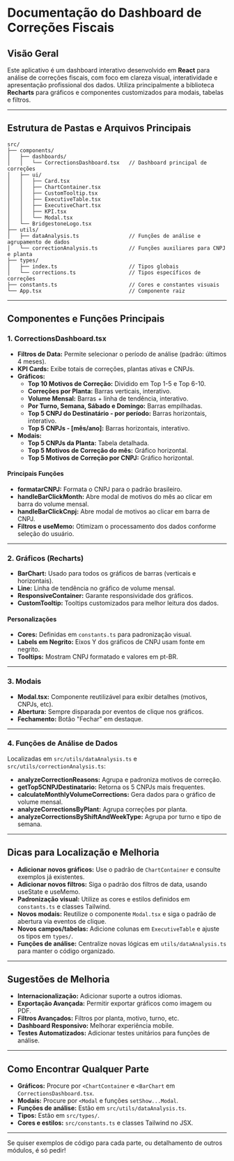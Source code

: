 # Documentação do Dashboard de Correções Fiscais

## Visão Geral

Este aplicativo é um dashboard interativo desenvolvido em **React** para análise de correções fiscais, com foco em clareza visual, interatividade e apresentação profissional dos dados. Utiliza principalmente a biblioteca **Recharts** para gráficos e componentes customizados para modais, tabelas e filtros.

---

## Estrutura de Pastas e Arquivos Principais

```
src/
├── components/
│   ├── dashboards/
│   │   └── CorrectionsDashboard.tsx   // Dashboard principal de correções
│   ├── ui/
│   │   ├── Card.tsx
│   │   ├── ChartContainer.tsx
│   │   ├── CustomTooltip.tsx
│   │   ├── ExecutiveTable.tsx
│   │   ├── ExecutiveChart.tsx
│   │   ├── KPI.tsx
│   │   └── Modal.tsx
│   └── BridgestoneLogo.tsx
├── utils/
│   ├── dataAnalysis.ts                // Funções de análise e agrupamento de dados
│   └── correctionAnalysis.ts          // Funções auxiliares para CNPJ e planta
├── types/
│   ├── index.ts                       // Tipos globais
│   └── corrections.ts                 // Tipos específicos de correções
├── constants.ts                       // Cores e constantes visuais
└── App.tsx                            // Componente raiz
```

---

## Componentes e Funções Principais

### 1. CorrectionsDashboard.tsx

- **Filtros de Data:** Permite selecionar o período de análise (padrão: últimos 4 meses).
- **KPI Cards:** Exibe totais de correções, plantas ativas e CNPJs.
- **Gráficos:**
  - **Top 10 Motivos de Correção:** Dividido em Top 1-5 e Top 6-10.
  - **Correções por Planta:** Barras verticais, interativo.
  - **Volume Mensal:** Barras + linha de tendência, interativo.
  - **Por Turno, Semana, Sábado e Domingo:** Barras empilhadas.
  - **Top 5 CNPJ do Destinatário - por período:** Barras horizontais, interativo.
  - **Top 5 CNPJs - [mês/ano]:** Barras horizontais, interativo.
- **Modais:**
  - **Top 5 CNPJs da Planta:** Tabela detalhada.
  - **Top 5 Motivos de Correção do mês:** Gráfico horizontal.
  - **Top 5 Motivos de Correção por CNPJ:** Gráfico horizontal.

#### Principais Funções

- **formatarCNPJ:** Formata o CNPJ para o padrão brasileiro.
- **handleBarClickMonth:** Abre modal de motivos do mês ao clicar em barra do volume mensal.
- **handleBarClickCnpj:** Abre modal de motivos ao clicar em barra de CNPJ.
- **Filtros e useMemo:** Otimizam o processamento dos dados conforme seleção do usuário.

---

### 2. Gráficos (Recharts)

- **BarChart:** Usado para todos os gráficos de barras (verticais e horizontais).
- **Line:** Linha de tendência no gráfico de volume mensal.
- **ResponsiveContainer:** Garante responsividade dos gráficos.
- **CustomTooltip:** Tooltips customizados para melhor leitura dos dados.

#### Personalizações

- **Cores:** Definidas em `constants.ts` para padronização visual.
- **Labels em Negrito:** Eixos Y dos gráficos de CNPJ usam fonte em negrito.
- **Tooltips:** Mostram CNPJ formatado e valores em pt-BR.

---

### 3. Modais

- **Modal.tsx:** Componente reutilizável para exibir detalhes (motivos, CNPJs, etc).
- **Abertura:** Sempre disparada por eventos de clique nos gráficos.
- **Fechamento:** Botão "Fechar" em destaque.

---

### 4. Funções de Análise de Dados

Localizadas em `src/utils/dataAnalysis.ts` e `src/utils/correctionAnalysis.ts`:

- **analyzeCorrectionReasons:** Agrupa e padroniza motivos de correção.
- **getTop5CNPJDestinatario:** Retorna os 5 CNPJs mais frequentes.
- **calculateMonthlyVolumeCorrections:** Gera dados para o gráfico de volume mensal.
- **analyzeCorrectionsByPlant:** Agrupa correções por planta.
- **analyzeCorrectionsByShiftAndWeekType:** Agrupa por turno e tipo de semana.

---

## Dicas para Localização e Melhoria

- **Adicionar novos gráficos:** Use o padrão de `ChartContainer` e consulte exemplos já existentes.
- **Adicionar novos filtros:** Siga o padrão dos filtros de data, usando useState e useMemo.
- **Padronização visual:** Utilize as cores e estilos definidos em `constants.ts` e classes Tailwind.
- **Novos modais:** Reutilize o componente `Modal.tsx` e siga o padrão de abertura via eventos de clique.
- **Novos campos/tabelas:** Adicione colunas em `ExecutiveTable` e ajuste os tipos em `types/`.
- **Funções de análise:** Centralize novas lógicas em `utils/dataAnalysis.ts` para manter o código organizado.

---

## Sugestões de Melhoria

- **Internacionalização:** Adicionar suporte a outros idiomas.
- **Exportação Avançada:** Permitir exportar gráficos como imagem ou PDF.
- **Filtros Avançados:** Filtros por planta, motivo, turno, etc.
- **Dashboard Responsivo:** Melhorar experiência mobile.
- **Testes Automatizados:** Adicionar testes unitários para funções de análise.

---

## Como Encontrar Qualquer Parte

- **Gráficos:** Procure por `<ChartContainer` e `<BarChart` em `CorrectionsDashboard.tsx`.
- **Modais:** Procure por `<Modal` e funções `setShow...Modal`.
- **Funções de análise:** Estão em `src/utils/dataAnalysis.ts`.
- **Tipos:** Estão em `src/types/`.
- **Cores e estilos:** `src/constants.ts` e classes Tailwind no JSX.

---

Se quiser exemplos de código para cada parte, ou detalhamento de outros módulos, é só pedir! 